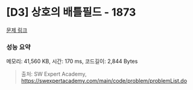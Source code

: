# [D3] 상호의 배틀필드 - 1873 

[문제 링크](https://swexpertacademy.com/main/code/problem/problemDetail.do?contestProbId=AV5LyE7KD2ADFAXc) 

### 성능 요약

메모리: 41,560 KB, 시간: 170 ms, 코드길이: 2,844 Bytes



> 출처: SW Expert Academy, https://swexpertacademy.com/main/code/problem/problemList.do